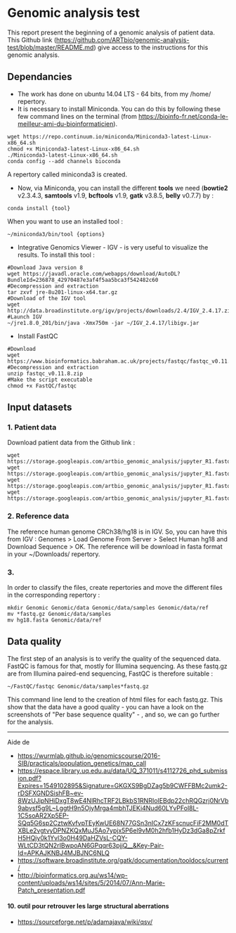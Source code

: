 # Genomic analysis test

This report present the beginning of a genomic analysis of patient data. 
This Github link (https://github.com/ARTbio/genomic-analysis-test/blob/master/README.md) give access to the instructions for this genomic analysis. 

## Dependancies

* The work has done on ubuntu 14.04 LTS - 64 bits, from my /home/ repertory.
* It is necessary to install Miniconda. You can do this by following these few command lines on the terminal (from https://bioinfo-fr.net/conda-le-meilleur-ami-du-bioinformaticien). 
```
wget https://repo.continuum.io/miniconda/Miniconda3-latest-Linux-x86_64.sh
chmod +x Miniconda3-latest-Linux-x86_64.sh
./Miniconda3-latest-Linux-x86_64.sh
conda config --add channels bioconda
```
A repertory called miniconda3 is created. 
* Now, via Miniconda, you can install the different **tools** we need (**bowtie2** v2.3.4.3, **samtools** v1.9, **bcftools** v1.9, **gatk** v3.8.5, **belly** v0.7.7) by :
```
conda install {tool}
```
When you want to use an installed tool :
```
~/miniconda3/bin/tool {options}
```
* Integrative Genomics Viewer - IGV - is very useful to visualize the results. To install this tool :
```
#Download Java version 8
wget https://javadl.oracle.com/webapps/download/AutoDL?BundleId=236878_42970487e3af4f5aa5bca3f542482c60
#Decompression and extraction
tar zxvf jre-8u201-linux-x64.tar.gz
#Download of the IGV tool
wget http://data.broadinstitute.org/igv/projects/downloads/2.4/IGV_2.4.17.zip
#Launch IGV
~/jre1.8.0_201/bin/java -Xmx750m -jar ~/IGV_2.4.17/libigv.jar
```
* Install FastQC
```
#Download
wget https://www.bioinformatics.babraham.ac.uk/projects/fastqc/fastqc_v0.11.8.zip
#Decompression and extraction
unzip fastqc_v0.11.8.zip
#Make the script executable
chmod +x FastQC/fastqc
```

## Input datasets

### 1. Patient data
Download patient data from the Github link :
```
wget https://storage.googleapis.com/artbio_genomic_analysis/jupyter_R1.fastq.gz
wget https://storage.googleapis.com/artbio_genomic_analysis/jupyter_R1.fastq.gz
wget https://storage.googleapis.com/artbio_genomic_analysis/jupyter_R1.fastq.gz
wget https://storage.googleapis.com/artbio_genomic_analysis/jupyter_R1.fastq.gz
```

### 2. Reference data
The reference human genome CRCh38/hg18 is in IGV. So, you can have this from IGV : Genomes > Load Genome From Server > Select Human hg18 and Download Sequence > OK. The reference will be download in fasta format in your ~/Downloads/ repertory. 

### 3. 
In order to classify the files, create repertories and move the different files in the corresponding repertory : 
```
mkdir Genomic Genomic/data Genomic/data/samples Genomic/data/ref
mv *fastq.gz Genomic/data/samples
mv hg18.fasta Genomic/data/ref
```
## Data quality
The first step of an analysis is to verify the quality of the sequenced data. FastQC is famous for that, mostly for Illumina sequencing. As these fastq.gz are from Illumina paired-end sequencing, FastQC is therefore suitable :
```
~/FastQC/fastqc Genomic/data/samples*fastq.gz
```
This command line lend to the creation of html files for each fastq.gz. This show that the data have a good quality - you can have a look on the screenshots of "Per base sequence quality" - , and so, we can go further for the analysis. 

--------------------------------------------------------------------------------

Aide de 
* https://wurmlab.github.io/genomicscourse/2016-SIB/practicals/population_genetics/map_call
* https://espace.library.uq.edu.au/data/UQ_371011/s4112726_phd_submission.pdf?Expires=1549102895&Signature=GKGXS9BgDZag5b9CWFFBMc2umk2-rDSFXGNDSishFB~ev-8WzUJipNHiDxgT8wE4NlRhcTRF2LBkbS1RNRIoIEBdp22chRQGzrj0NrVb9abvsf5g9L~LggtH9n5OjyMrga4mbhTJEKi4Nud60LYvPFol8L-1C5soAR2Xp5EP-SQq5G6sp2CztwKvfvpTEyKwUE68N77GSn3nICx7zKFscnucFiF2MM0dTXBLe2vgtvyDPNZKQxMuJ5Ao7ypjx5P6el9vM0h2hfb1HyDz3dGa8pZrkfH5HQjy0k1Yvl3o0H49DaHZVsL-CQY-WLtCD3tQN2rIBwpoAN6GPqqr63pjjQ__&Key-Pair-Id=APKAJKNBJ4MJBJNC6NLQ
* https://software.broadinstitute.org/gatk/documentation/tooldocs/current/
* http://bioinformatics.org.au/ws14/wp-content/uploads/ws14/sites/5/2014/07/Ann-Marie-Patch_presentation.pdf


#### 10. outil pour retrouver les large structural aberrations

- https://sourceforge.net/p/adamajava/wiki/qsv/
